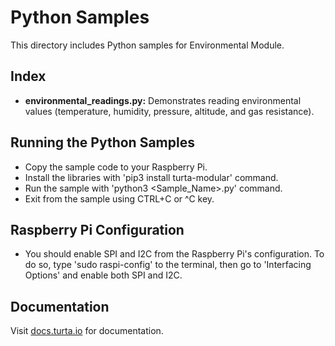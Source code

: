 # Python Samples
This directory includes Python samples for Environmental Module.

## Index
* __environmental_readings.py:__ Demonstrates reading environmental values (temperature, humidity, pressure, altitude, and gas resistance).

## Running the Python Samples
* Copy the sample code to your Raspberry Pi.
* Install the libraries with 'pip3 install turta-modular' command.
* Run the sample with 'python3 <Sample_Name>.py' command.
* Exit from the sample using CTRL+C or ^C key.

## Raspberry Pi Configuration
* You should enable SPI and I2C from the Raspberry Pi's configuration. To do so, type 'sudo raspi-config' to the terminal, then go to 'Interfacing Options' and enable both SPI and I2C.

## Documentation
Visit [docs.turta.io](https://docs.turta.io) for documentation.
